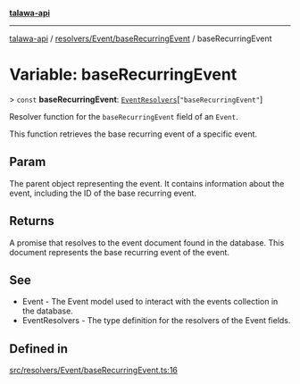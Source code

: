 [**talawa-api**](../../../../README.md)

***

[talawa-api](../../../../modules.md) / [resolvers/Event/baseRecurringEvent](../README.md) / baseRecurringEvent

# Variable: baseRecurringEvent

\> `const` **baseRecurringEvent**: [`EventResolvers`](../../../../types/generatedGraphQLTypes/type-aliases/EventResolvers.md)\[`"baseRecurringEvent"`\]

Resolver function for the `baseRecurringEvent` field of an `Event`.

This function retrieves the base recurring event of a specific event.

## Param

The parent object representing the event. It contains information about the event, including the ID of the base recurring event.

## Returns

A promise that resolves to the event document found in the database. This document represents the base recurring event of the event.

## See

 - Event - The Event model used to interact with the events collection in the database.
 - EventResolvers - The type definition for the resolvers of the Event fields.

## Defined in

[src/resolvers/Event/baseRecurringEvent.ts:16](https://github.com/PalisadoesFoundation/talawa-api/blob/5c5b29a0ea487bda8306089fe128f43f3be29f94/src/resolvers/Event/baseRecurringEvent.ts#L16)
